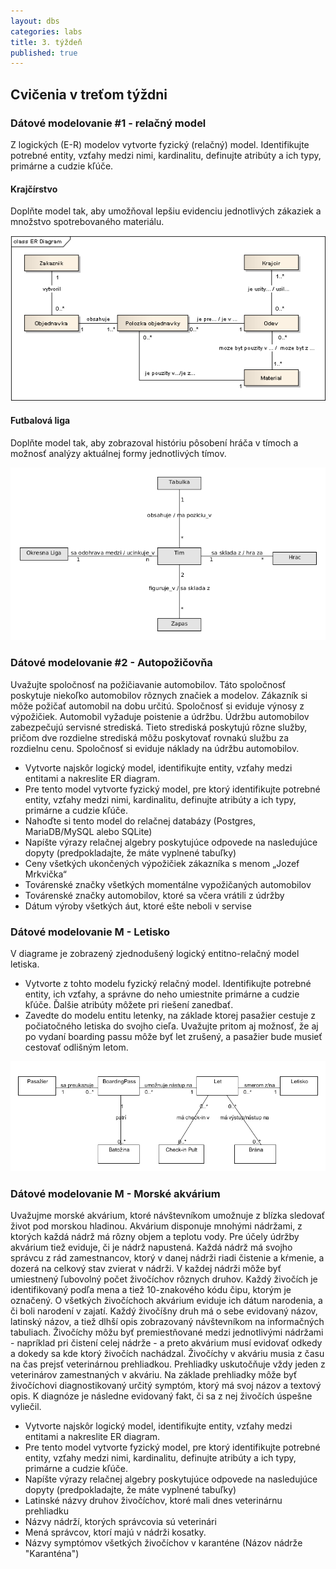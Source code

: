 ```yaml
---
layout: dbs
categories: labs
title: 3. týždeň
published: true
---
```

## Cvičenia v treťom týždni

### Dátové modelovanie #1 - relačný model

Z logických (E-R) modelov vytvorte fyzický (relačný) model. Identifikujte potrebné entity, vzťahy medzi nimi,
kardinalitu, definujte atribúty a ich typy, primárne a cudzie kľúče.

#### Krajčírstvo

Doplňte model tak, aby umožňoval lepšiu evidenciu jednotlivých zákaziek a množstvo spotrebovaného materiálu.

![ER-diagram krajcir](/labs/files/lab03/krajcir_zadanie.png "E-R diagram krajcir")

#### Futbalová liga

Doplňte model tak, aby zobrazoval históriu pôsobení hráča v tímoch a možnosť analýzy aktuálnej formy jednotlivých tímov.

![ER-diagram football](/labs/files/lab03/football_zadanie.png "E-R diagram football")

### Dátové modelovanie #2 - Autopožičovňa

Uvažujte spoločnosť na požičiavanie automobilov. Táto spoločnosť poskytuje niekoľko automobilov
rôznych značiek a modelov. Zákazník si môže požičať automobil na dobu určitú. Spoločnosť si eviduje
výnosy z výpožičiek. Automobil vyžaduje poistenie a údržbu. Údržbu automobilov zabezpečujú
servisné strediská. Tieto strediská poskytujú rôzne služby, pričom dve rozdielne strediská môžu
poskytovať rovnakú službu za rozdielnu cenu. Spoločnosť si eviduje náklady na údržbu automobilov.

* Vytvorte najskôr logický model, identifikujte entity, vzťahy medzi entitami a nakreslite ER diagram.
* Pre tento model vytvorte fyzický model, pre ktorý identifikujte potrebné entity, vzťahy medzi nimi, kardinalitu, definujte atribúty a ich typy, primárne a cudzie kľúče.
* Nahoďte si tento model do relačnej databázy (Postgres, MariaDB/MySQL alebo SQLite)
* Napíšte výrazy relačnej algebry poskytujúce odpovede na nasledujúce dopyty (predpokladajte, že máte vyplnené tabuľky)
* Ceny všetkých ukončených výpožičiek zákazníka s menom „Jozef Mrkvička“
* Továrenské značky všetkých momentálne vypožičaných automobilov
* Továrenské značky automobilov, ktoré sa včera vrátili z údržby
* Dátum výroby všetkých áut, ktoré ešte neboli v servise

### Dátové modelovanie M - Letisko

V diagrame je zobrazený zjednodušený logický entitno-relačný model letiska.

* Vytvorte z tohto modelu fyzický relačný model. Identifikujte potrebné entity, ich vzťahy, a správne do neho umiestnite primárne a cudzie kľúče. Ďalšie atribúty môžete pri riešení zanedbať.
* Zavedte do modelu entitu letenky, na základe ktorej pasažier cestuje z počiatočného letiska do svojho cieľa. Uvažujte pritom aj možnosť, že aj po vydaní boarding passu môže byť let zrušený, a pasažier bude musieť cestovať odlišným letom.

![Logický model letisko](/labs/files/lab03/letisko_zadanie.png "Logický model letisko")

### Dátové modelovanie M - Morské akvárium

Uvažujme morské akvárium, ktoré návštevníkom umožnuje z blízka sledovať život pod morskou hladinou. 
Akvárium disponuje mnohými nádržami, z ktorých každá nádrž má rôzny objem a teplotu vody. 
Pre účely údržby akvárium tiež eviduje, či je nádrž napustená. Každá nádrž má svojho správcu z rád zamestnancov, 
ktorý v danej nádrži riadi čistenie a kŕmenie, a dozerá na celkový stav zvierat v nádrži. V každej nádrži môže byť umiestnený
ľubovolný počet živočíchov rôznych druhov. Každý živočích je identifikovaný podľa mena a tiež 10-znakového kódu čipu, ktorým je označený. 
O všetkých živočíchoch akvárium eviduje ich dátum narodenia, a či boli narodení v zajatí. 
Každý živočíšny druh má o sebe evidovaný názov, latinský názov, a tiež dlhší opis zobrazovaný návštevníkom na informačných tabuliach. 
Živočíchy môžu byť premiestňované medzi jednotlivými nádržami - napríklad pri čistení celej nádrže - a preto akvárium 
musí evidovať odkedy a dokedy sa kde ktorý živočích nachádzal. Živočíchy v akváriu musia z času na čas prejsť 
veterinárnou prehliadkou. Prehliadky uskutočňuje vždy jeden z veterinárov zamestnaných v akváriu. 
Na základe prehliadky môže byť živočíchovi diagnostikovaný určitý symptóm, ktorý má svoj názov a textový opis. 
K diagnóze je následne evidovaný fakt, či sa z nej živočích úspešne vyliečil.

* Vytvorte najskôr logický model, identifikujte entity, vzťahy medzi entitami a nakreslite ER diagram.
* Pre tento model vytvorte fyzický model, pre ktorý identifikujte potrebné entity, vzťahy medzi nimi, kardinalitu, definujte atribúty a ich typy, primárne a cudzie kľúče.
* Napíšte výrazy relačnej algebry poskytujúce odpovede na nasledujúce dopyty (predpokladajte, že
máte vyplnené tabuľky)
 * Latinské názvy druhov živočíchov, ktoré mali dnes veterinárnu prehliadku
 * Názvy nádrží, ktorých správcovia sú veterinári
 * Mená správcov, ktorí majú v nádrži kosatky.
 * Názvy symptómov všetkých živočíchov v karanténe (Názov nádrže "Karanténa")
 